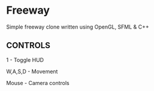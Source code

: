 # Freeway
Simple freeway clone written using OpenGL, SFML & C++

CONTROLS
-----------
  1 - Toggle HUD

  W,A,S,D - Movement

  Mouse - Camera controls
